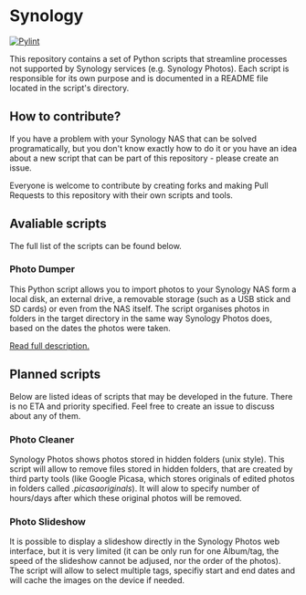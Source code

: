 # Synology

[![Pylint](https://github.com/filipliwinski/Synology/actions/workflows/pylint.yml/badge.svg)](https://github.com/filipliwinski/Synology/actions/workflows/pylint.yml)

This repository contains a set of Python scripts that streamline processes not supported by Synology services (e.g. Synology Photos). Each script is responsible for its own purpose and is documented in a README file located in the script's directory.

## How to contribute?

If you have a problem with your Synology NAS that can be solved programatically, but you don't know exactly how to do it or you have an idea about a new script that can be part of this repository - please create an issue.

Everyone is welcome to contribute by creating forks and making Pull Requests to this repository with their own scripts and tools.

## Avaliable scripts

The full list of the scripts can be found below.

### Photo Dumper

This Python script allows you to import photos to your Synology NAS form a local disk, an external drive, a removable storage (such as a USB stick and SD cards) or even from the NAS itself. The script organises photos in folders in the target directory in the same way Synology Photos does, based on the dates the photos were taken.

[Read full description.](https://github.com/filipliwinski/Synology/tree/master/src/photo_dumper)

## Planned scripts

Below are listed ideas of scripts that may be developed in the future. There is no ETA and priority specified. Feel free to create an issue to discuss about any of them.

### Photo Cleaner

Synology Photos shows photos stored in hidden folders (unix style). This script will allow to remove files stored in hidden folders, that are created by third party tools (like Google Picasa, which stores originals of edited photos in folders called _.picasaoriginals_). It will alow to specify number of hours/days after which these original photos will be removed.

### Photo Slideshow

It is possible to display a slideshow directly in the Synology Photos web interface, but it is very limited (it can be only run for one Album/tag, the speed of the slideshow cannot be adjused, nor the order of the photos). The script will allow to select multiple tags, specifiy start and end dates and will cache the images on the device if needed.
